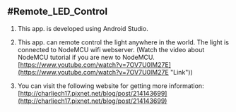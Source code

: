 #Remote_LED_Control 
---


1. This app. is developed using Android Studio.

2. This app. can remote control the light anywhere in the world. The light is connected to NodeMCU wifi webserver. (Watch the video about NodeMCU tutorial if you are new to NodeMCU. [https://www.youtube.com/watch?v=7OV7U0lM27E](https://www.youtube.com/watch?v=7OV7U0lM27E "Link"))

3. You can visit the following website for getting more information: [http://charliech17.pixnet.net/blog/post/214143699](http://charliech17.pixnet.net/blog/post/214143699)

